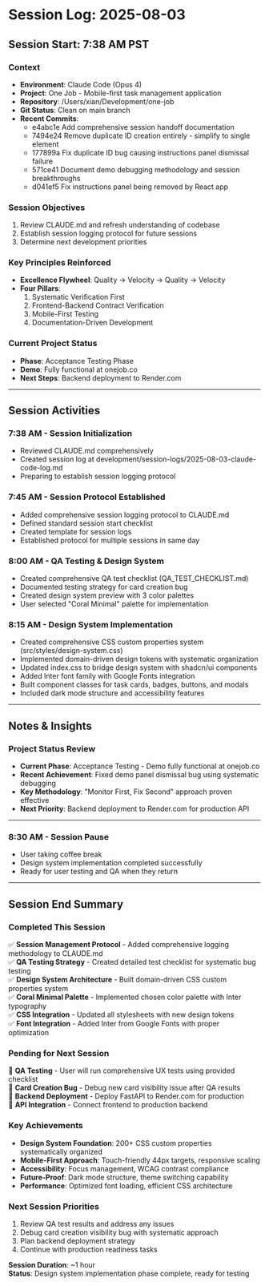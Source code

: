 # Session Log: 2025-08-03

## Session Start: 7:38 AM PST

### Context
- **Environment**: Claude Code (Opus 4)
- **Project**: One Job - Mobile-first task management application
- **Repository**: /Users/xian/Development/one-job
- **Git Status**: Clean on main branch
- **Recent Commits**:
  - e4abc1e Add comprehensive session handoff documentation
  - 7494e24 Remove duplicate ID creation entirely - simplify to single element
  - 177899a Fix duplicate ID bug causing instructions panel dismissal failure
  - 571ce41 Document demo debugging methodology and session breakthroughs
  - d041ef5 Fix instructions panel being removed by React app

### Session Objectives
1. Review CLAUDE.md and refresh understanding of codebase
2. Establish session logging protocol for future sessions
3. Determine next development priorities

### Key Principles Reinforced
- **Excellence Flywheel**: Quality → Velocity → Quality → Velocity
- **Four Pillars**: 
  1. Systematic Verification First
  2. Frontend-Backend Contract Verification
  3. Mobile-First Testing
  4. Documentation-Driven Development

### Current Project Status
- **Phase**: Acceptance Testing Phase
- **Demo**: Fully functional at onejob.co
- **Next Steps**: Backend deployment to Render.com

---

## Session Activities

### 7:38 AM - Session Initialization
- Reviewed CLAUDE.md comprehensively
- Created session log at development/session-logs/2025-08-03-claude-code-log.md
- Preparing to establish session logging protocol

### 7:45 AM - Session Protocol Established
- Added comprehensive session logging protocol to CLAUDE.md
- Defined standard session start checklist
- Created template for session logs
- Established protocol for multiple sessions in same day

### 8:00 AM - QA Testing & Design System
- Created comprehensive QA test checklist (QA_TEST_CHECKLIST.md)
- Documented testing strategy for card creation bug
- Created design system preview with 3 color palettes
- User selected "Coral Minimal" palette for implementation

### 8:15 AM - Design System Implementation
- Created comprehensive CSS custom properties system (src/styles/design-system.css)
- Implemented domain-driven design tokens with systematic organization
- Updated index.css to bridge design system with shadcn/ui components
- Added Inter font family with Google Fonts integration
- Built component classes for task cards, badges, buttons, and modals
- Included dark mode structure and accessibility features

---

## Notes & Insights

### Project Status Review
- **Current Phase**: Acceptance Testing - Demo fully functional at onejob.co
- **Recent Achievement**: Fixed demo panel dismissal bug using systematic debugging
- **Key Methodology**: "Monitor First, Fix Second" approach proven effective
- **Next Priority**: Backend deployment to Render.com for production API

---

### 8:30 AM - Session Pause
- User taking coffee break
- Design system implementation completed successfully
- Ready for user testing and QA when they return

---

## Session End Summary

### Completed This Session
✅ **Session Management Protocol** - Added comprehensive logging methodology to CLAUDE.md  
✅ **QA Testing Strategy** - Created detailed test checklist for systematic bug testing  
✅ **Design System Architecture** - Built domain-driven CSS custom properties system  
✅ **Coral Minimal Palette** - Implemented chosen color palette with Inter typography  
✅ **CSS Integration** - Updated all stylesheets with new design tokens  
✅ **Font Integration** - Added Inter from Google Fonts with proper optimization  

### Pending for Next Session
🔄 **QA Testing** - User will run comprehensive UX tests using provided checklist  
🔄 **Card Creation Bug** - Debug new card visibility issue after QA results  
🔄 **Backend Deployment** - Deploy FastAPI to Render.com for production  
🔄 **API Integration** - Connect frontend to production backend  

### Key Achievements
- **Design System Foundation**: 200+ CSS custom properties systematically organized
- **Mobile-First Approach**: Touch-friendly 44px targets, responsive scaling
- **Accessibility**: Focus management, WCAG contrast compliance
- **Future-Proof**: Dark mode structure, theme switching capability
- **Performance**: Optimized font loading, efficient CSS architecture

### Next Session Priorities
1. Review QA test results and address any issues
2. Debug card creation visibility bug with systematic approach
3. Plan backend deployment strategy
4. Continue with production readiness tasks

**Session Duration**: ~1 hour  
**Status**: Design system implementation phase complete, ready for testing